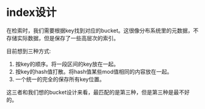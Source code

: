 # index设计



在检索时，我们需要根据key找到对应的bucket。这很像分布系统里的元数据，不存储实际数据，但是保存了一些高层次的索引。

目前想到三种方式:

1. 按key的顺序。将一段区间的key放在一起。
2. 按key的hash值打散。将hash值某些mod值相同的内容放在一起。
3. 一个统一的完全的保存所有key位置。

这三者和我们想的bucket设计来看，最匹配的是第三种，但是第三种是最不好的。












































